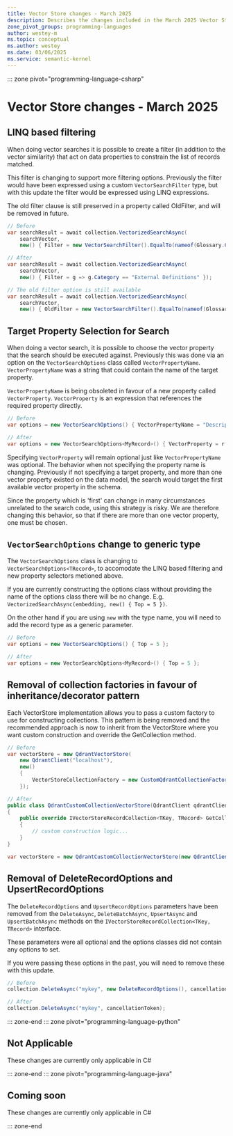 ```yaml
---
title: Vector Store changes - March 2025
description: Describes the changes included in the March 2025 Vector Store release and how to migrate
zone_pivot_groups: programming-languages
author: westey-m
ms.topic: conceptual
ms.author: westey
ms.date: 03/06/2025
ms.service: semantic-kernel
---
```

::: zone pivot="programming-language-csharp"

# Vector Store changes - March 2025

## LINQ based filtering

When doing vector searches it is possible to create a filter (in addition to the vector similarity)
that act on data properties to constrain the list of records matched.

This filter is changing to support more filtering options. Previously the filter would
have been expressed using a custom `VectorSearchFilter` type, but with this update the filter
would be expressed using LINQ expressions.

The old filter clause is still preserved in a property called OldFilter, and will be removed in future.

```csharp
// Before
var searchResult = await collection.VectorizedSearchAsync(
    searchVector,
    new() { Filter = new VectorSearchFilter().EqualTo(nameof(Glossary.Category), "External Definitions") });

// After
var searchResult = await collection.VectorizedSearchAsync(
    searchVector,
    new() { Filter = g => g.Category == "External Definitions" });

// The old filter option is still available
var searchResult = await collection.VectorizedSearchAsync(
    searchVector,
    new() { OldFilter = new VectorSearchFilter().EqualTo(nameof(Glossary.Category), "External Definitions") });
```

## Target Property Selection for Search

When doing a vector search, it is possible to choose the vector property that the search should
be executed against.
Previously this was done via an option on the `VectorSearchOptions` class called `VectorPropertyName`.
`VectorPropertyName` was a string that could contain the name of the target property.

`VectorPropertyName` is being obsoleted in favour of a new property called `VectorProperty`.
`VectorProperty` is an expression that references the required property directly.

```csharp
// Before
var options = new VectorSearchOptions() { VectorPropertyName = "DescriptionEmbedding" };

// After
var options = new VectorSearchOptions<MyRecord>() { VectorProperty = r => r.DescriptionEmbedding };
```

Specifying `VectorProperty` will remain optional just like `VectorPropertyName` was optional.
The behavior when not specifying the property name is changing.
Previously if not specifying a target property, and more than one vector property existed on the
data model, the search would target the first available vector property in the schema.

Since the property which is 'first' can change in many circumstances unrelated to the search code, using this
strategy is risky. We are therefore changing this behavior, so that if there are more than
one vector property, one must be chosen.

## `VectorSearchOptions` change to generic type

The `VectorSearchOptions` class is changing to `VectorSearchOptions<TRecord>`, to accomodate the
LINQ based filtering and new property selectors metioned above.

If you are currently constructing the options class without providing the name of the options class
there will be no change.  E.g. `VectorizedSearchAsync(embedding, new() { Top = 5 })`.

On the other hand if you are using `new` with the type name, you will need to add the record type as a
generic parameter.

```csharp
// Before
var options = new VectorSearchOptions() { Top = 5 };

// After
var options = new VectorSearchOptions<MyRecord>() { Top = 5 };
```

## Removal of collection factories in favour of inheritance/decorator pattern

Each VectorStore implementation allows you to pass a custom factory to use for
constructing collections. This pattern is being removed and the recommended approach
is now to inherit from the VectorStore where you want custom construction and override
the GetCollection method.

```csharp
// Before
var vectorStore = new QdrantVectorStore(
    new QdrantClient("localhost"),
    new()
    {
        VectorStoreCollectionFactory = new CustomQdrantCollectionFactory(productDefinition)
    });

// After
public class QdrantCustomCollectionVectorStore(QdrantClient qdrantClient) : QdrantVectorStore(qdrantClient)
{
    public override IVectorStoreRecordCollection<TKey, TRecord> GetCollection<TKey, TRecord>(string name, VectorStoreRecordDefinition? vectorStoreRecordDefinition = null)
    {
        // custom construction logic...
    }
}

var vectorStore = new QdrantCustomCollectionVectorStore(new QdrantClient("localhost"));
```

## Removal of DeleteRecordOptions and UpsertRecordOptions

The `DeleteRecordOptions` and `UpsertRecordOptions` parameters have been removed from the
`DeleteAsync`, `DeleteBatchAsync`, `UpsertAsync` and `UpsertBatchAsync` methods on the
`IVectorStoreRecordCollection<TKey, TRecord>` interface.

These parameters were all optional and the options classes did not contain any options to set.

If you were passing these options in the past, you will need to remove these with this update.

```csharp
// Before
collection.DeleteAsync("mykey", new DeleteRecordOptions(), cancellationToken);

// After
collection.DeleteAsync("mykey", cancellationToken);
```

::: zone-end
::: zone pivot="programming-language-python"

## Not Applicable

These changes are currently only applicable in C#

::: zone-end
::: zone pivot="programming-language-java"

## Coming soon

These changes are currently only applicable in C#

::: zone-end
